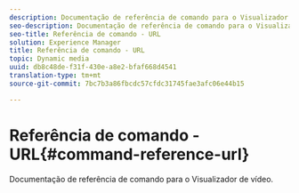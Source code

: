 ```yaml
---
description: Documentação de referência de comando para o Visualizador de vídeo.
seo-description: Documentação de referência de comando para o Visualizador de vídeo.
seo-title: Referência de comando - URL
solution: Experience Manager
title: Referência de comando - URL
topic: Dynamic media
uuid: db8c48de-f31f-430e-a8e2-bfaf668d4541
translation-type: tm+mt
source-git-commit: 7bc7b3a86fbcdc57cfdc31745fae3afc06e44b15

---
```



# Referência de comando - URL{#command-reference-url}

Documentação de referência de comando para o Visualizador de vídeo.

